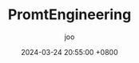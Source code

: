 ---
title: PromtEngineering
description: >-
  test, test, test
author: joo
date: 2024-03-24 20:55:00 +0800
categories: book

---
